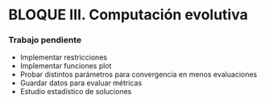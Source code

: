 # BLOQUE III. Computación evolutiva 

### Trabajo pendiente 


- Implementar restricciones
- Implementar funciones plot 
- Probar distintos parámetros para convergencia en menos evaluaciones
- Guardar datos para evaluar métricas 
- Estudio estadístico de soluciones
